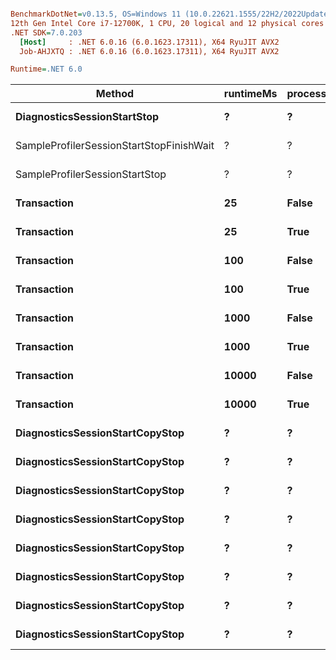 ``` ini

BenchmarkDotNet=v0.13.5, OS=Windows 11 (10.0.22621.1555/22H2/2022Update/SunValley2)
12th Gen Intel Core i7-12700K, 1 CPU, 20 logical and 12 physical cores
.NET SDK=7.0.203
  [Host]     : .NET 6.0.16 (6.0.1623.17311), X64 RyuJIT AVX2
  Job-AHJXTQ : .NET 6.0.16 (6.0.1623.17311), X64 RyuJIT AVX2

Runtime=.NET 6.0  

```
|                                   Method | runtimeMs | processing | rundown | provider |          Mean |      Error |     StdDev |        Median |        Gen0 |       Gen1 |      Gen2 |     Allocated |
|----------------------------------------- |---------- |----------- |-------- |--------- |--------------:|-----------:|-----------:|--------------:|------------:|-----------:|----------:|--------------:|
|              **DiagnosticsSessionStartStop** |         **?** |          **?** |       **?** |        **?** |     **10.751 ms** |  **0.2111 ms** |  **0.3349 ms** |     **10.872 ms** |           **-** |          **-** |         **-** |       **9.36 KB** |
| SampleProfilerSessionStartStopFinishWait |         ? |          ? |       ? |        ? |    107.973 ms |  5.2730 ms | 15.5475 ms |    103.212 ms |           - |          - |         - |    3413.19 KB |
|           SampleProfilerSessionStartStop |         ? |          ? |       ? |        ? |    112.566 ms |  5.2322 ms | 15.4274 ms |    121.115 ms |           - |          - |         - |     3435.4 KB |
|                              **Transaction** |        **25** |      **False** |       **?** |        **?** |    **114.762 ms** |  **0.3145 ms** |  **0.2788 ms** |    **114.762 ms** |           **-** |          **-** |         **-** |    **3794.78 KB** |
|                              **Transaction** |        **25** |       **True** |       **?** |        **?** |    **147.433 ms** |  **2.8977 ms** |  **4.1558 ms** |    **148.734 ms** |    **750.0000** |   **250.0000** |         **-** |   **30594.79 KB** |
|                              **Transaction** |       **100** |      **False** |       **?** |        **?** |    **216.880 ms** |  **0.7704 ms** |  **0.7207 ms** |    **216.961 ms** |           **-** |          **-** |         **-** |    **4543.24 KB** |
|                              **Transaction** |       **100** |       **True** |       **?** |        **?** |    **243.378 ms** |  **0.4908 ms** |  **0.3832 ms** |    **243.459 ms** |    **666.6667** |   **333.3333** |         **-** |   **25356.66 KB** |
|                              **Transaction** |      **1000** |      **False** |       **?** |        **?** |  **1,124.728 ms** |  **0.6097 ms** |  **0.5703 ms** |  **1,124.924 ms** |           **-** |          **-** |         **-** |    **5579.48 KB** |
|                              **Transaction** |      **1000** |       **True** |       **?** |        **?** |  **1,151.684 ms** |  **2.1061 ms** |  **1.8670 ms** |  **1,152.073 ms** |   **1000.0000** |          **-** |         **-** |    **29538.9 KB** |
|                              **Transaction** |     **10000** |      **False** |       **?** |        **?** | **10,113.347 ms** |  **1.1785 ms** |  **1.0447 ms** | **10,113.125 ms** |           **-** |          **-** |         **-** |    **5441.36 KB** |
|                              **Transaction** |     **10000** |       **True** |       **?** |        **?** | **10,726.219 ms** | **33.2038 ms** | **31.0589 ms** | **10,725.981 ms** | **125000.0000** | **25000.0000** | **2000.0000** | **1601335.66 KB** |
|          **DiagnosticsSessionStartCopyStop** |         **?** |          **?** |   **False** |      **all** |    **103.747 ms** |  **2.4070 ms** |  **7.0970 ms** |    **104.891 ms** |           **-** |          **-** |         **-** |      **28.63 KB** |
|          **DiagnosticsSessionStartCopyStop** |         **?** |          **?** |   **False** |  **runtime** |      **8.895 ms** |  **2.8584 ms** |  **8.2927 ms** |      **8.416 ms** |           **-** |          **-** |         **-** |      **13.78 KB** |
|          **DiagnosticsSessionStartCopyStop** |         **?** |          **?** |   **False** |   **sample** |     **97.311 ms** |  **3.4827 ms** | **10.2687 ms** |    **102.938 ms** |           **-** |          **-** |         **-** |      **13.88 KB** |
|          **DiagnosticsSessionStartCopyStop** |         **?** |          **?** |   **False** |      **tpl** |     **21.546 ms** |  **3.9814 ms** | **11.6769 ms** |     **20.679 ms** |           **-** |          **-** |         **-** |      **25.05 KB** |
|          **DiagnosticsSessionStartCopyStop** |         **?** |          **?** |    **True** |      **all** |    **115.976 ms** |  **2.9025 ms** |  **8.5580 ms** |    **119.173 ms** |    **200.0000** |   **200.0000** |  **200.0000** |    **3411.38 KB** |
|          **DiagnosticsSessionStartCopyStop** |         **?** |          **?** |    **True** |  **runtime** |     **12.237 ms** |  **0.2429 ms** |  **0.3922 ms** |     **12.143 ms** |    **437.5000** |   **437.5000** |  **437.5000** |     **3175.7 KB** |
|          **DiagnosticsSessionStartCopyStop** |         **?** |          **?** |    **True** |   **sample** |    **113.171 ms** |  **3.5381 ms** | **10.4322 ms** |    **116.426 ms** |    **166.6667** |   **166.6667** |  **166.6667** |    **3174.53 KB** |
|          **DiagnosticsSessionStartCopyStop** |         **?** |          **?** |    **True** |      **tpl** |     **25.234 ms** |  **3.4553 ms** |  **9.8580 ms** |     **27.315 ms** |    **375.0000** |   **375.0000** |  **375.0000** |    **3319.17 KB** |
